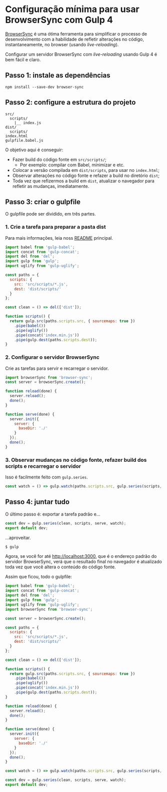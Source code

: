 # Configuração mínima para usar BrowserSync com Gulp 4

[BrowserSync](https://www.browsersync.io/) é uma ótima ferramenta para simplificar o processo de desenvolvimento com a habilidade de refletir alterações no código, instantaneamente, no browser (usando _live-reloading_).

Configurar um servidor BrowserSync com _live-reloading_ usando Gulp 4 é bem fácil e claro.

## Passo 1: instale as dependências

```
npm install --save-dev browser-sync
```

## Passo 2: configure a estrutura do projeto

```
src/
  scripts/
    |__ index.js
dist/
  scripts/
index.html
gulpfile.babel.js
```

O objetivo aqui é conseguir:

- Fazer build do código fonte em `src/scripts/`;
  - Por exemplo: compilar com Babel, minimizar e etc.
- Colocar a versão compilada em `dist/scripts`, para usar no `index.html`;
- Observar alterações no código fonte e refazer a build no diretório `dist`;
- Toda vez que refizermos a build em `dist`, atualizar o navegador para refletir as mudanças, imediatamente.

## Passo 3: criar o gulpfile

O gulpfile pode ser dividido, em três partes.

### 1. Crie a tarefa para preparar a pasta dist

Para mais informações, leia noss [README](https://github.com/gulpjs/gulp/blob/4.0/README.md#use-last-javascript-version-in-your-gulpfile) principal.

```javascript
import babel from 'gulp-babel';
import concat from 'gulp-concat';
import del from 'del';
import gulp from 'gulp';
import uglify from 'gulp-uglify';

const paths = {
  scripts: {
    src: 'src/scripts/*.js',
    dest: 'dist/scripts/'
  }
};

const clean = () => del(['dist']);

function scripts() {
  return gulp.src(paths.scripts.src, { sourcemaps: true })
    .pipe(babel())
    .pipe(uglify())
    .pipe(concat('index.min.js'))
    .pipe(gulp.dest(paths.scripts.dest));
}
```

### 2. Configurar o servidor BrowserSync

Crie as tarefas para servir e recarregar o servidor.

```javascript
import browserSync from 'browser-sync';
const server = browserSync.create();

function reload(done) {
  server.reload();
  done();
}

function serve(done) {
  server.init({
    server: {
      baseDir: './'
    }
  });
  done();
}
```

### 3. Observar mudanças no código fonte, refazer build dos scripts e recarregar o servidor

Isso é facilmente feito com `gulp.series`.

```javascript
const watch = () => gulp.watch(paths.scripts.src, gulp.series(scripts, reload));
```

## Passo 4: juntar tudo

O último passo é: exportar a tarefa padrão e...

```javascript
const dev = gulp.series(clean, scripts, serve, watch);
export default dev;
```

...aproveitar.

```bash
$ gulp
```

Agora, se você for até [http://localhost:3000](http://localhost:3000), que é o endereço padrão do servidor BrowserSync, verá que o resultado final no navegador é atualizado toda vez que você altera o conteúdo do código fonte.

Assim que ficou, todo o gulpfile:

```javascript
import babel from 'gulp-babel';
import concat from 'gulp-concat';
import del from 'del';
import gulp from 'gulp';
import uglify from 'gulp-uglify';
import browserSync from 'browser-sync';

const server = browserSync.create();

const paths = {
  scripts: {
    src: 'src/scripts/*.js',
    dest: 'dist/scripts/'
  }
};

const clean = () => del(['dist']);

function scripts() {
  return gulp.src(paths.scripts.src, { sourcemaps: true })
    .pipe(babel())
    .pipe(uglify())
    .pipe(concat('index.min.js'))
    .pipe(gulp.dest(paths.scripts.dest));
}

function reload(done) {
  server.reload();
  done();
}

function serve(done) {
  server.init({
    server: {
      baseDir: './'
    }
  });
  done();
}

const watch = () => gulp.watch(paths.scripts.src, gulp.series(scripts, reload));

const dev = gulp.series(clean, scripts, serve, watch);
export default dev;
```
